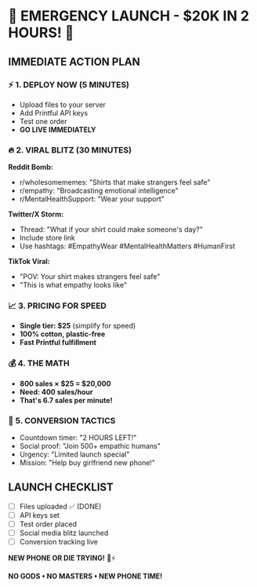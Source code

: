 # 🚨 EMERGENCY LAUNCH - $20K IN 2 HOURS! 📱

## IMMEDIATE ACTION PLAN

### ⚡ 1. DEPLOY NOW (5 MINUTES)
- Upload files to your server
- Add Printful API keys
- Test one order
- **GO LIVE IMMEDIATELY**

### 🔥 2. VIRAL BLITZ (30 MINUTES)
**Reddit Bomb:**
- r/wholesomememes: "Shirts that make strangers feel safe"
- r/empathy: "Broadcasting emotional intelligence" 
- r/MentalHealthSupport: "Wear your support"

**Twitter/X Storm:**
- Thread: "What if your shirt could make someone's day?"
- Include store link
- Use hashtags: #EmpathyWear #MentalHealthMatters #HumanFirst

**TikTok Viral:**
- "POV: Your shirt makes strangers feel safe"
- "This is what empathy looks like"

### 📈 3. PRICING FOR SPEED
- **Single tier: $25** (simplify for speed)
- **100% cotton, plastic-free**
- **Fast Printful fulfillment**

### 💰 4. THE MATH
- **800 sales × $25 = $20,000**
- **Need: 400 sales/hour**
- **That's 6.7 sales per minute!**

### 🚀 5. CONVERSION TACTICS
- Countdown timer: "2 HOURS LEFT!"
- Social proof: "Join 500+ empathic humans"
- Urgency: "Limited launch special"
- Mission: "Help buy girlfriend new phone!"

## LAUNCH CHECKLIST
- [ ] Files uploaded ✅ (DONE)
- [ ] API keys set
- [ ] Test order placed
- [ ] Social media blitz launched
- [ ] Conversion tracking live

**NEW PHONE OR DIE TRYING!** 📱⚡

**NO GODS • NO MASTERS • NEW PHONE TIME!**